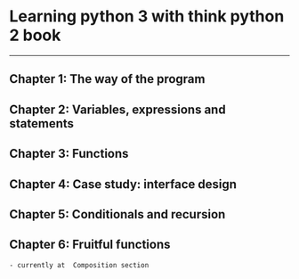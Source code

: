 # Learning python 3 with think python 2 book

---

## Chapter 1: The way of the program

## Chapter 2: Variables, expressions and statements

## Chapter 3: Functions

## Chapter 4: Case study: interface design

## Chapter 5: Conditionals and recursion

## Chapter 6: Fruitful functions

    - currently at  Composition section
